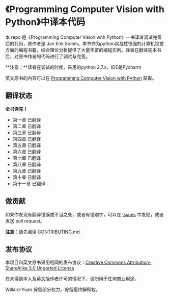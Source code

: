 # 《Programming Computer Vision with Python》中译本代码

本 repo 是《Programming Computer Vision with Python》一书译者调试完善后的代码，原作者是 Jan Erik Solem。本书作为python实战性很强的计算机视觉方面的编程书籍，结合理论分析提供了大量丰富的编程实例。译者在翻译完本书后，对原书作者的代码进行了调试与完善。

**注意：**译者在调试的时候，采用的python 2.7.x，IDE是Pycharm


英文原书的内容可以在 [Programming Computer Vision with Python](http://programmingcomputervision.com/) 获取。

## 翻译状态

**全书译完！**

- 第一章 已翻译
- 第二章 已翻译
- 第三章 已翻译
- 第四章 已翻译
- 第五章 已翻译
- 第六章 已翻译
- 第七章 已翻译
- 第八章 已翻译
- 第九章 已翻译
- 第十章 已翻译
- 第十一章 已翻译

## 做贡献

如果你发现有翻译错误或不当之处，或者有错别字，可以在 [issues](https://github.com/willard-yuan/zh-pcvwithpy/issues) 中发贴，或者发送 pull request。

**注意**：请先阅读 [CONTRIBUTING.md](CONTRIBUTING.md)

## 发布协议

本项目和英文原书采用相同的发布协议：[Creative Commons Attribution-ShareAlike 3.0 Unported License](http://creativecommons.org/licenses/by-sa/3.0/)

在未得到本人及英文版作者许可的情况下，请勿用于任何商业用途。

Willard-Yuan 保留部分权力，保留最终解释权。
